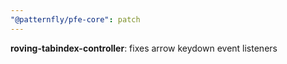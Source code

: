 ```yaml
---
"@patternfly/pfe-core": patch
---
```


**roving-tabindex-controller**: fixes arrow keydown event listeners